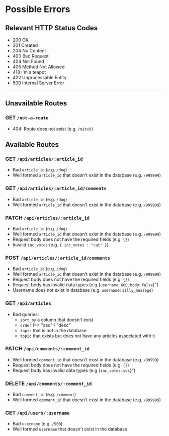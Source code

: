 # Possible Errors

## Relevant HTTP Status Codes

- 200 OK
- 201 Created
- 204 No Content
- 400 Bad Request
- 404 Not Found
- 405 Method Not Allowed
- 418 I'm a teapot
- 422 Unprocessable Entity
- 500 Internal Server Error

---

## Unavailable Routes

### GET `/not-a-route`

- 404: Route does not exist (e.g. `/mitch`)

## Available Routes

### GET `/api/articles/:article_id`

- Bad `article_id` (e.g. `/dog`)
- Well formed `article_id` that doesn't exist in the database (e.g. `/999999`)

### GET `/api/articles/:article_id/comments`

- Bad `article_id` (e.g. `/dog`)
- Well formed `article_id` that doesn't exist in the database (e.g. `/999999`)

### PATCH `/api/articles/:article_id`

- Bad `article_id` (e.g. `/dog`)
- Well formed `article_id` that doesn't exist in the database (e.g. `/999999`)
- Request body does not have the required fields (e.g. `{}`)
- Invalid `inc_votes` (e.g. `{ inc_votes : "cat" }`)

### POST `/api/articles/:article_id/comments`

- Bad `article_id` (e.g. `/dog`)
- Well formed `article_id` that doesn't exist in the database (e.g. `/999999`)
- Request body does not have the required fields (e.g. `{}`)
- Request body has invalid data types (e.g {`username`: `600`, `body`: `false`}")
- Username does not exist in database (e.g. `username`: `silly_message`)

### GET `/api/articles`

- Bad queries:
  - `sort_by` a column that doesn't exist
  - `order` !== "asc" / "desc"
  - `topic` that is not in the database
  - `topic` that exists but does not have any articles associated with it

### PATCH `/api/comments/:comment_id`

- Well formed `comment_id` that doesn't exist in the database (e.g. `/99999`)
- Request body does not have the required fields (e.g. `{}`)
- Request body has invalid data types (e.g {`inc_votes`: `yes`}")

### DELETE `/api/comments/:comment_id`

- Bad `comment_id` (e.g. `/comment`)
- Well formed `comment_id` that doesn't exist in the database (e.g. `/999999`)

### GET `/api/users/:username`

- Bad `username` (e.g. `/900`)
- Well formed `username` that doesn't exist in the database

